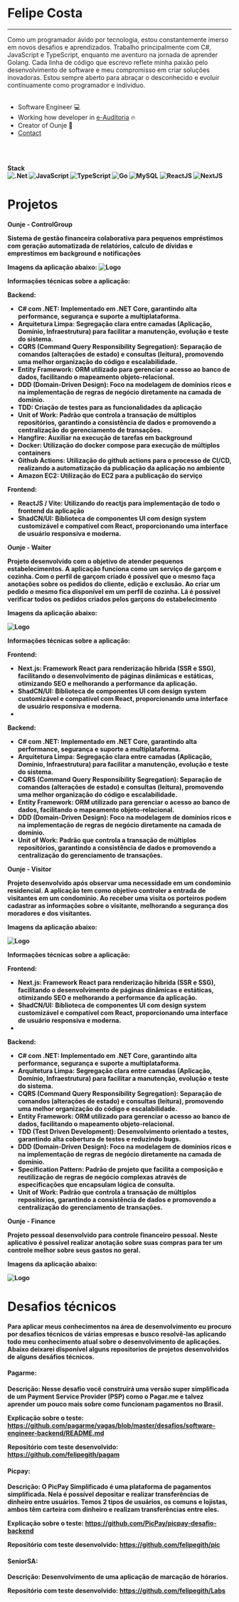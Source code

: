 <h1>Felipe Costa</h1>
<hr>
<span>Como um programador ávido por tecnologia, estou constantemente imerso em novos desafios e aprendizados. Trabalho principalmente com C#, JavaScript e TypeScript, enquanto me aventuro na jornada de aprender Golang. Cada linha de código que escrevo reflete minha paixão pelo desenvolvimento de software e meu compromisso em criar soluções inovadoras. Estou sempre aberto para abraçar o desconhecido e evoluir continuamente como programador e indivíduo.</span>
<br>
<br>

- Software Engineer 💻
- Working how developer in [e-Auditoria](https://e-auditoria.com.br) 🔥
- Creator of Ounje 🚀
- [Contact](https://www.linkedin.com/in/felipe-costa-8039361b1/)

<br>
<br>

<strong>Stack<strong/>
<br>
![.Net](https://img.shields.io/badge/.NET-5C2D91?style=for-the-badge&logo=.net&logoColor=white)
![JavaScript](https://img.shields.io/badge/javascript-%23323330.svg?style=for-the-badge&logo=javascript&logoColor=%23F7DF1E)
![TypeScript](https://img.shields.io/badge/typescript-%23007ACC.svg?style=for-the-badge&logo=typescript&logoColor=white)
![Go](https://img.shields.io/badge/go-%2300ADD8.svg?style=for-the-badge&logo=go&logoColor=white)
![MySQL](https://img.shields.io/badge/mysql-4479A1.svg?style=for-the-badge&logo=mysql&logoColor=white)
![ReactJS](https://img.shields.io/badge/react-%2320232a.svg?style=for-the-badge&logo=react&logoColor=%2361DAFB)
![NextJS](https://img.shields.io/badge/next.js-000000?style=for-the-badge&logo=nextdotjs&logoColor=white)

# Projetos

<strong>Ounje - ControlGroup<strong/>

<span>Sistema de gestão financeira colaborativa para pequenos empréstimos com geração automatizada de relatórios, calculo de dívidas e emprestimos em background e notificações<span/>

Imagens da aplicação abaixo:
![Logo](https://imgur.com/3oDYuwC.png)

Informações técnicas sobre a aplicação:

Backend:

- C# com .NET: Implementado em .NET Core, garantindo alta performance, segurança e suporte a multiplataforma.
- Arquitetura Limpa: Segregação clara entre camadas (Aplicação, Domínio, Infraestrutura) para facilitar a manutenção, evolução e teste do sistema.
- CQRS (Command Query Responsibility Segregation): Separação de comandos (alterações de estado) e consultas (leitura), promovendo uma melhor organização do código e escalabilidade.
- Entity Framework: ORM utilizado para gerenciar o acesso ao banco de dados, facilitando o mapeamento objeto-relacional.
- DDD (Domain-Driven Design): Foco na modelagem de domínios ricos e na implementação de regras de negócio diretamente na camada de domínio.
- TDD: Criação de testes para as funcionalidades da aplicação
- Unit of Work: Padrão que controla a transação de múltiplos repositórios, garantindo a consistência de dados e promovendo a centralização do gerenciamento de transações.
- Hangfire: Auxiliar na execução de tarefas em background
- Docker: Utilização do docker compose para execução de múltiplos containers
- Github Actions: Utilização do github actions para o processo de CI/CD, realizando a automatização da publicação da aplicação no ambiente
- Amazon EC2: Utilização do EC2 para a publicação do serviço

Frontend:

- ReactJS / Vite: Utilizando do reactjs para implementação de todo o frontend da aplicação
- ShadCN/UI: Biblioteca de componentes UI com design system customizável e compatível com React, proporcionando uma interface de usuário responsiva e moderna.

<strong>Ounje - Waiter<strong/>

<span>Projeto desenvolvido com o objetivo de atender pequenos estabelecimentos. A aplicação funciona
como um serviço de garçom e cozinha. Com o perfil de garçom criado é possível que o mesmo faça
anotações sobre os pedidos do cliente, edição e exclusão. Ao criar um pedido o mesmo fica disponível
em um perfil de cozinha. Lá é possível verificar todos os pedidos criados pelos garçons do estabelecimento <span/>

Imagens da aplicação abaixo:

![Logo](https://i.imgur.com/w2nVgFG.png)

Informações técnicas sobre a aplicação:

Frontend:

- Next.js: Framework React para renderização híbrida (SSR e SSG), facilitando o desenvolvimento de páginas dinâmicas e estáticas, otimizando SEO e melhorando a performance da aplicação.
- ShadCN/UI: Biblioteca de componentes UI com design system customizável e compatível com React, proporcionando uma interface de usuário responsiva e moderna.
- 
Backend:

- C# com .NET: Implementado em .NET Core, garantindo alta performance, segurança e suporte a multiplataforma.
- Arquitetura Limpa: Segregação clara entre camadas (Aplicação, Domínio, Infraestrutura) para facilitar a manutenção, evolução e teste do sistema.
- CQRS (Command Query Responsibility Segregation): Separação de comandos (alterações de estado) e consultas (leitura), promovendo uma melhor organização do código e escalabilidade.
- Entity Framework: ORM utilizado para gerenciar o acesso ao banco de dados, facilitando o mapeamento objeto-relacional.
- DDD (Domain-Driven Design): Foco na modelagem de domínios ricos e na implementação de regras de negócio diretamente na camada de domínio.
- Unit of Work: Padrão que controla a transação de múltiplos repositórios, garantindo a consistência de dados e promovendo a centralização do gerenciamento de transações.


<strong>Ounje - Visitor<strong/>

<span>Projeto desenvolvido após observar uma necessidade em um condominio residencial. A aplicação tem como objetivo controler a entrada de visitantes
em um condominio. Ao receber uma visita os porteiros podem cadastrar as informações sobre o visitante, melhorando a segurança dos moradores e dos visitantes.
<span/>

Imagens da aplicação abaixo:

![Logo](https://imgur.com/e1EcSI1.png)

Informações técnicas sobre a aplicação:

Frontend:

- Next.js: Framework React para renderização híbrida (SSR e SSG), facilitando o desenvolvimento de páginas dinâmicas e estáticas, otimizando SEO e melhorando a performance da aplicação.
- ShadCN/UI: Biblioteca de componentes UI com design system customizável e compatível com React, proporcionando uma interface de usuário responsiva e moderna.
- 
Backend:

- C# com .NET: Implementado em .NET Core, garantindo alta performance, segurança e suporte a multiplataforma.
- Arquitetura Limpa: Segregação clara entre camadas (Aplicação, Domínio, Infraestrutura) para facilitar a manutenção, evolução e teste do sistema.
- CQRS (Command Query Responsibility Segregation): Separação de comandos (alterações de estado) e consultas (leitura), promovendo uma melhor organização do código e escalabilidade.
- Entity Framework: ORM utilizado para gerenciar o acesso ao banco de dados, facilitando o mapeamento objeto-relacional.
- TDD (Test Driven Development): Desenvolvimento orientado a testes, garantindo alta cobertura de testes e reduzindo bugs.
- DDD (Domain-Driven Design): Foco na modelagem de domínios ricos e na implementação de regras de negócio diretamente na camada de domínio.
- Specification Pattern: Padrão de projeto que facilita a composição e reutilização de regras de negócio complexas através de especificações que encapsulam lógica de consulta.
- Unit of Work: Padrão que controla a transação de múltiplos repositórios, garantindo a consistência de dados e promovendo a centralização do gerenciamento de transações.

<strong>Ounje - Finance<strong/>

Projeto pessoal desenvolvido para controle financeiro pessoal. Neste aplicativo é possível realizar anotação sobre suas compras para ter um controle melhor sobre seus gastos no geral.

Imagens da aplicação abaixo:

![Logo](https://i.imgur.com/kQZAs4m.png)



# Desafios técnicos

Para aplicar meus conhecimentos na área de desenvolvimento eu procuro por desafios técnicos de várias empresas e busco resolvê-las aplicando todo meu conhecimento atual sobre o desenvolvimento de aplicações. Abaixo deixarei disponível alguns repositorios de projetos desenvolvidos de alguns desáfios técnicos. 




#### Pagarme:

**Descrição:** Nesse desafio você construirá uma versão super simplificada de um Payment Service Provider (PSP) como o Pagar.me e talvez aprender um pouco mais sobre como funcionam pagamentos no Brasil.

**Explicação sobre o teste:** https://github.com/pagarme/vagas/blob/master/desafios/software-engineer-backend/README.md


**Repositório com teste desenvolvido:** https://github.com/felipegith/pagam



#### Picpay:

**Descrição:** O PicPay Simplificado é uma plataforma de pagamentos simplificada. Nela é possível depositar e realizar transferências de dinheiro entre usuários. Temos 2 tipos de usuários, os comuns e lojistas, ambos têm carteira com dinheiro e realizam transferências entre eles.

**Explicação sobre o teste:** https://github.com/PicPay/picpay-desafio-backend


**Repositório com teste desenvolvido:** https://github.com/felipegith/pic



#### SeniorSA:

**Descrição:** Desenvolvimento de uma aplicação de marcação de hórarios.

**Repositório com teste desenvolvido:** https://github.com/felipegith/Labs


